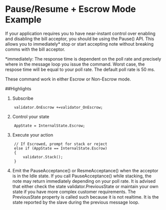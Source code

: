 Pause/Resume + Escrow Mode Example
==================================
If your application requires you to have near-instant control over enabling and disabling the bill acceptor,
you should be using the Pause() API. This allows you to immediately* stop or start accepting note without 
breaking comms with the bill acceptor.

*immediately: The response time is dependent on the poll rate and precisely where in the message loop you issue 
the command. Worst case, the respose time will be equal to your poll rate. The default poll rate is 50 ms.

These command work in either Escrow or Non-Escrow mode.


##Highlights

1. Subscribe

```
    validator.OnEscrow +=validator_OnEscrow;
```    
	
2. Control your state
    
```    
    AppState = InternalState.Escrow;
```

3. Execute your action

```
    // If Escrowed, prompt for stack or reject
    else if (AppState == InternalState.Escrow)
    {
        validator.Stack();	 
    }
```	  
	  
4. Emit the PauseAcceptance() or ResmeAcceptance() when the acceptor is in the Idle state. If you call PauseAcceptance()
while stacking, the note may return immediately depending on your poll rate. It is advised that either check the state 
validator.PreviousState or maintain your own state if you have more complex customer requirements. The PreviousState 
property is called such because it is not realtime. It is the state reported by the slave during the previous message loop.

